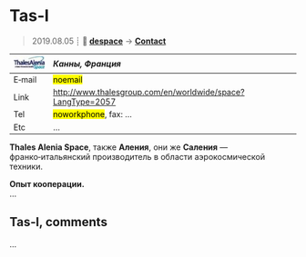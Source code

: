 # Tas‑I
> 2019.08.05 ┊ **🚀 [despace](index.md)** → **[Contact](contact.md)**

|[![](f/contact/t/tas_i_logo1_thumb.jpg)](f/contact/t/tas_i_logo1.png)|*Канны, Франция*|
|:--|:--|
|E‑mail| <mark>noemail</mark> |
|Link| <http://www.thalesgroup.com/en/worldwide/space?LangType=2057> |
|Tel| <mark>noworkphone</mark>, fax: … |
|Etc| … |

**Thales Alenia Space**, также **Аления**, они же **Саления** — франко‑итальянский производитель в области аэрокосмической техники.

**Опыт кооперации.**  
…


<p style="page-break-after:always"> </p>

## Tas‑I, comments

…
